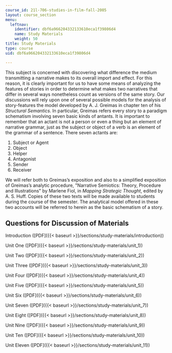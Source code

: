 ```yaml
---
course_id: 21l-706-studies-in-film-fall-2005
layout: course_section
menu:
  leftnav:
    identifier: dbf6a966204332133610eca1f39806d4
    name: Study Materials
    weight: 50
title: Study Materials
type: course
uid: dbf6a966204332133610eca1f39806d4

---
```


This subject is concerned with discovering what difference the medium transmitting a narrative makes to its overall import and effect. For this reason, it is clearly important for us to have some means of analyzing the features of stories in order to determine what makes two narratives that differ in several ways nonetheless count as versions of the same story. Our discussions will rely upon one of several possible models for the analysis of story-features the model developed by A. J. Greimas in chapter ten of his _Structural Semantics_. In particular, Greimas refers every story to a paradigm schematism involving seven basic kinds of antants. It is important to remember that an actant is not a person or even a thing but an element of narrative grammar, just as the subject or object of a verb is an element of the grammar of a sentence. There seven actants are:

1.  Subject or Agent
2.  Object
3.  Helper
4.  Antagonist
5.  Sender
6.  Receiver

We will refer both to Greimas’s exposition and also to a simplified exposition of Greimas’s analytic procedure, "Narrative Semiotics: Theory, Procedure and Illustrations" by Marlene Fiol, in _Mapping Strategic Thought_, edited by A. S. Huff. Copies of these two texts will be made available to students during the course of the semester. The analytical model offered in these two accounts will be referred to herein as the basic schematism of a story.

Questions for Discussion of Materials
-------------------------------------

Introduction ([PDF]({{< baseurl >}}/sections/study-materials/introduction))

Unit One ([PDF]({{< baseurl >}}/sections/study-materials/unit_1))

Unit Two ([PDF]({{< baseurl >}}/sections/study-materials/unit_2))

Unit Three ([PDF]({{< baseurl >}}/sections/study-materials/unit_3))

Unit Four ([PDF]({{< baseurl >}}/sections/study-materials/unit_4))

Unit Five ([PDF]({{< baseurl >}}/sections/study-materials/unit_5))

Unit Six ([PDF]({{< baseurl >}}/sections/study-materials/unit_6))

Unit Seven ([PDF]({{< baseurl >}}/sections/study-materials/unit_7))

Unit Eight ([PDF]({{< baseurl >}}/sections/study-materials/unit_8))

Unit Nine ([PDF]({{< baseurl >}}/sections/study-materials/unit_9))

Unit Ten ([PDF]({{< baseurl >}}/sections/study-materials/unit_10))

Unit Eleven ([PDF]({{< baseurl >}}/sections/study-materials/unit_11))